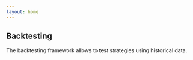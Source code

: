 ```yaml
---
layout: home
---
```


## Backtesting

The backtesting framework allows to test strategies using historical data.
